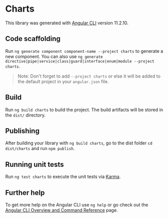 # Charts

This library was generated with [Angular CLI](https://github.com/angular/angular-cli) version 11.2.10.

## Code scaffolding

Run `ng generate component component-name --project charts` to generate a new component. You can also use `ng generate directive|pipe|service|class|guard|interface|enum|module --project charts`.
> Note: Don't forget to add `--project charts` or else it will be added to the default project in your `angular.json` file. 

## Build

Run `ng build charts` to build the project. The build artifacts will be stored in the `dist/` directory.

## Publishing

After building your library with `ng build charts`, go to the dist folder `cd dist/charts` and run `npm publish`.

## Running unit tests

Run `ng test charts` to execute the unit tests via [Karma](https://karma-runner.github.io).

## Further help

To get more help on the Angular CLI use `ng help` or go check out the [Angular CLI Overview and Command Reference](https://angular.io/cli) page.
